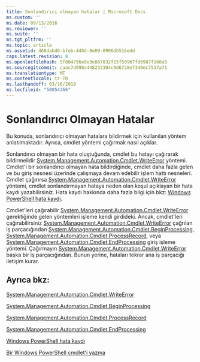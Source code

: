 ```yaml
---
title: Sonlandırıcı olmayan hatalar | Microsoft Docs
ms.custom: ''
ms.date: 09/13/2016
ms.reviewer: ''
ms.suite: ''
ms.tgt_pltfrm: ''
ms.topic: article
ms.assetid: 468dabd6-bfeb-448d-8e09-0996db516edd
caps.latest.revision: 8
ms.openlocfilehash: 5f804756e0e3e867832f15f50967fd6987f160a5
ms.sourcegitcommit: caac7d098a448232304c9d6728e7340ec7517a71
ms.translationtype: MT
ms.contentlocale: tr-TR
ms.lasthandoff: 03/16/2019
ms.locfileid: "58054366"
---
```

# <a name="non-terminating-errors"></a>Sonlandırıcı Olmayan Hatalar

Bu konuda, sonlandırıcı olmayan hatalara bildirmek için kullanılan yöntem anlatılmaktadır. Ayrıca, cmdlet yöntemi çağırmak nasıl açıklar.

Sonlandırıcı olmayan bir hata oluştuğunda, cmdlet bu hatayı çağırarak bildirmelidir [System.Management.Automation.Cmdlet.WriteError](/dotnet/api/System.Management.Automation.Cmdlet.WriteError) yöntemi. Cmdlet'i bir sonlandırıcı olmayan hata bildirdiğinde, cmdlet daha fazla gelen ve bu giriş nesnesi üzerinde çalışmaya devam edebilir işlem hattı nesneleri. Cmdlet çağırırsa [System.Management.Automation.Cmdlet.WriteError](/dotnet/api/System.Management.Automation.Cmdlet.WriteError) yöntemi, cmdlet sonlandırmayan hataya neden olan koşul açıklayan bir hata kaydı yazabilirsiniz. Hata kaydı hakkında daha fazla bilgi için bkz: [Windows PowerShell hata kaydı](./windows-powershell-error-records.md).

Cmdlet'leri çağırabilir [System.Management.Automation.Cmdlet.WriteError](/dotnet/api/System.Management.Automation.Cmdlet.WriteError) gerektiğinde gelen yöntemleri işleme kendi girdideki. Ancak, cmdlet'leri çağırabilirsiniz [System.Management.Automation.Cmdlet.WriteError](/dotnet/api/System.Management.Automation.Cmdlet.WriteError) çağrılan iş parçacığından [System.Management.Automation.Cmdlet.BeginProcessing](/dotnet/api/System.Management.Automation.Cmdlet.BeginProcessing), [ System.Management.Automation.Cmdlet.ProcessRecord](/dotnet/api/System.Management.Automation.Cmdlet.ProcessRecord), veya [System.Management.Automation.Cmdlet.EndProcessing](/dotnet/api/System.Management.Automation.Cmdlet.EndProcessing) giriş işleme yöntemi. Çağırmayın [System.Management.Automation.Cmdlet.WriteError](/dotnet/api/System.Management.Automation.Cmdlet.WriteError) başka bir iş parçacığından. Bunun yerine, hataları tekrar ana iş parçacığı iletişim kurar.

## <a name="see-also"></a>Ayrıca bkz:

[System.Management.Automation.Cmdlet.WriteError](/dotnet/api/System.Management.Automation.Cmdlet.WriteError)

[System.Management.Automation.Cmdlet.BeginProcessing](/dotnet/api/System.Management.Automation.Cmdlet.BeginProcessing)

[System.Management.Automation.Cmdlet.ProcessRecord](/dotnet/api/System.Management.Automation.Cmdlet.ProcessRecord)

[System.Management.Automation.Cmdlet.EndProcessing](/dotnet/api/System.Management.Automation.Cmdlet.EndProcessing)

[Windows PowerShell hata kaydı](./windows-powershell-error-records.md)

[Bir Windows PowerShell cmdlet'i yazma](./writing-a-windows-powershell-cmdlet.md)
